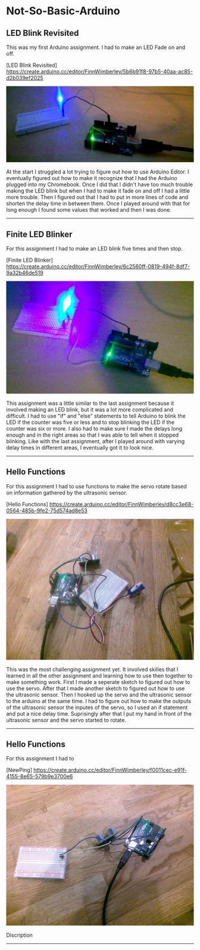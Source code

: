 # Not-So-Basic-Arduino

## LED Blink Revisited

This was my first Arduino assignment. I had to make an LED Fade on and off.

[LED Blink Revisited]
https://create.arduino.cc/editor/FinnWimberley/5b6b91f8-97b5-40aa-ac85-d2b039ef2025

![BlinkingLED2](Images/BlinkingLED2.png)

At the start I struggled a lot trying to figure out how to use Arduino Editor. I eventually figured out how to make it recognize that I had the Arduino plugged into my Chromebook. Once I did that I didn't have too much trouble making the LED blink but when I had to make it fade on and off I had a little more trouble. Then I figured out that I had to put in more lines of code and shorten the delay time in between them. Once I played around with that for long enough I found some values that worked and then I was done.

---

## Finite LED Blinker

For this assignment I had to make an LED blink five times and then stop.

[Finite LED Blinker]
https://create.arduino.cc/editor/FinnWimberley/6c2560ff-0819-494f-8df7-9a32b46de519

![FiniteLEDBlinker](Images/FiniteLEDBlinker.jpg)

This assignment was a little similar to the last assignment because it involved making an LED blink, but it was a lot more complicated and difficult. I had to use "if" and "else" statements to tell Arduino to blink the LED if the counter was five or less and to stop blinking the LED if the counter was six or more.  I also had to make sure I made the delays long enough and in the right areas so that I was able to tell when it stopped blinking.  Like with the last assignment, after I played around with varying delay times in different areas, I eventually got it to look nice.

---

## Hello Functions

For this assignment I had to use functions to make the servo rotate based on information gathered by the ultrasonic sensor.

[Hello Functions]
https://create.arduino.cc/editor/FinnWimberley/d8cc3e68-0564-485b-9fe2-75d574ad8e53

![SensorAndServo](Images/SensorAndServo.jpg)

This was the most challenging assignment yet.  It involved skilles that I learned in all the other assignment and learning how to use then together to make something work.  First I made a seperate sketch to figured out how to use the servo.  After that I made another sketch to figured out how to use the ultrasonic sensor.  Then I hooked up the servo and the ultrasonic sensor to the arduino at the same time.  I had to figure out how to make the outputs of the ultrasonic sensor the inputes of the servo, so I used an if statement and put a nice delay time.  Suprisingly after that I put my hand in front of the ultrasonic sensor and the servo started to rotate.

---

## Hello Functions

For this assignment I had to 

[NewPing]
https://create.arduino.cc/editor/FinnWimberley/f0011cec-e91f-4155-8e65-579b9e3700e6

![NewPing](Images/NewPing.jpg)

Discription

---
